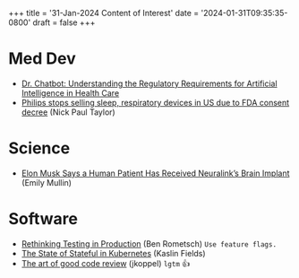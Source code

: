 +++
title = '31-Jan-2024 Content of Interest'
date = '2024-01-31T09:35:35-0800'
draft = false
+++


# Med Dev

-   [Dr. Chatbot: Understanding the Regulatory Requirements for Artificial Intelligence in Health Care](https://www.google.com/url?rct=j&sa=t&url=https://www.troutman.com/insights/dr-chatbot-understanding-the-regulatory-requirements-for-artificial-intelligence-in-health-care.html&ct=ga&cd=CAIyGjdmYTYyZTUxM2FiM2QxMmY6Y29tOmVuOlVT&usg=AOvVaw2jEGYIziTQfBUeVh4V1h98)
-   [Philips stops selling sleep, respiratory devices in US due to FDA consent decree](https://www.medtechdive.com/news/philips-stops-selling-devices-fda-consent-decree/705822/) (Nick Paul Taylor)


# Science

-   [Elon Musk Says a Human Patient Has Received Neuralink’s Brain Implant](https://www.wired.com/story/elon-musk-neuralink-human-patient-brain-implant/) (Emily Mullin)


# Software

-   [Rethinking Testing in Production](https://thenewstack.io/rethinking-testing-in-production/) (Ben Rometsch) `Use feature flags.`
-   [The State of Stateful in Kubernetes](https://kaslin.rocks/stateful-kubernetes/) (Kaslin Fields)
-   [The art of good code review](https://philbooth.me/blog/the-art-of-good-code-review) (jkoppel)
    `lgtm` 👍

